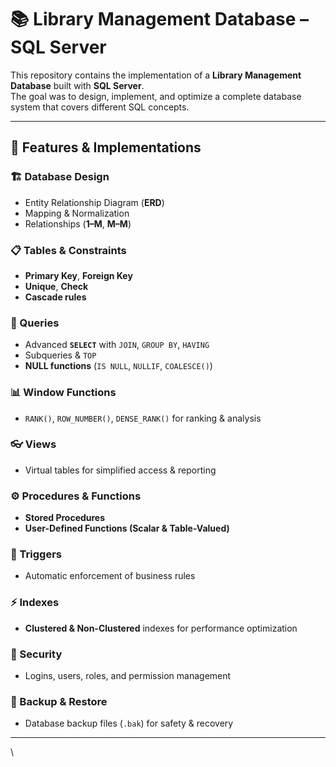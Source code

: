 # 📚 Library Management Database – SQL Server

This repository contains the implementation of a **Library Management Database** built with **SQL Server**.  
The goal was to design, implement, and optimize a complete database system that covers different SQL concepts.

---

## 🔹 Features & Implementations

### 🏗 Database Design
- Entity Relationship Diagram (**ERD**)
- Mapping & Normalization
- Relationships (**1–M**, **M–M**)

### 📋 Tables & Constraints
- **Primary Key**, **Foreign Key**
- **Unique**, **Check**
- **Cascade rules**

### 🔎 Queries
- Advanced **`SELECT`** with `JOIN`, `GROUP BY`, `HAVING`
- Subqueries & `TOP`
- **NULL functions** (`IS NULL`, `NULLIF`, `COALESCE()`)

### 📊 Window Functions
- `RANK()`, `ROW_NUMBER()`, `DENSE_RANK()` for ranking & analysis

### 👓 Views
- Virtual tables for simplified access & reporting

### ⚙️ Procedures & Functions
- **Stored Procedures**
- **User-Defined Functions (Scalar & Table-Valued)**

### 🔔 Triggers
- Automatic enforcement of business rules

### ⚡ Indexes
- **Clustered & Non-Clustered** indexes for performance optimization

### 🔐 Security
- Logins, users, roles, and permission management

### 💾 Backup & Restore
- Database backup files (`.bak`) for safety & recovery

---

\
